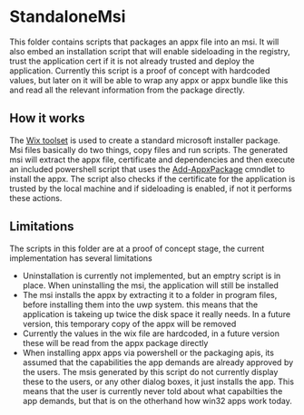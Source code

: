 
# StandaloneMsi
This folder contains scripts that packages an appx file into an msi. It will also embed an installation script that will enable sideloading in the registry, trust the application cert if it is not already trusted and deploy the application. Currently this script is a proof of concept with hardcoded values, but later on it will be able to wrap any appx or appx bundle like this and read all the relevant information from the package directly.

## How it works
The [Wix toolset](http://wixtoolset.org/) is used to create a standard microsoft installer package. Msi files basically do two things, copy files and run scripts. The generated msi will extract the appx file, certificate and dependencies and then execute an included powershell script that uses the [Add-AppxPackage](https://technet.microsoft.com/en-us/library/dn448376.aspx) cmndlet to install the appx. The script also checks if the certificate for the application is trusted by the local machine and if sideloading is enabled, if not it performs these actions.


## Limitations
The scripts in this folder are at a proof of concept stage, the current implementation has several limitations

* Uninstallation is currently not implemented, but an emptry script is in place. When uninstalling the msi, the application will still be installed
* The msi installs the appx by extracting it to a folder in program files, before installing them into the uwp system. this means that the application is takeing up twice the disk space it really needs. In a future version, this temporary copy of the appx will be removed
* Currently the values in the wix file are hardcoded, in a future version these will be read from the appx package directly
* When installing appx apps via powershell or the packaging apis, its assumed that the capabilities the app demands are already approved by the users. The msis generated by this script do not currently display these to the users, or any other dialog boxes, it just installs the app. This means that the user is currently never told about what capabilties the app demands, but that is on the otherhand how win32 apps work today.
